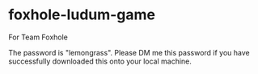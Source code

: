 # foxhole-ludum-game
For Team Foxhole

The password is "lemongrass". Please DM me this password if you have successfully downloaded this onto your local machine.
